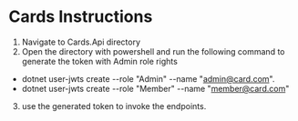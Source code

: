 # Cards  Instructions

1. Navigate to  Cards.Api directory
2. Open the directory with powershell and  run the following command to generate the token  with Admin role rights

 *  dotnet user-jwts create --role "Admin" --name "admin@card.com".
 *  dotnet user-jwts create --role "Member" --name "member@card.com"
3. use the generated token to invoke the endpoints.

